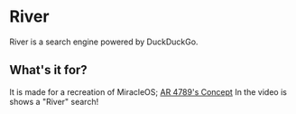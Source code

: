 # River
River is a search engine powered by DuckDuckGo.

## What's it for?
It is made for a recreation of MiracleOS; [AR 4789's Concept](https://www.youtube.com/watch?v=u3221gLpCv0)
In the video is shows a "River" search!
